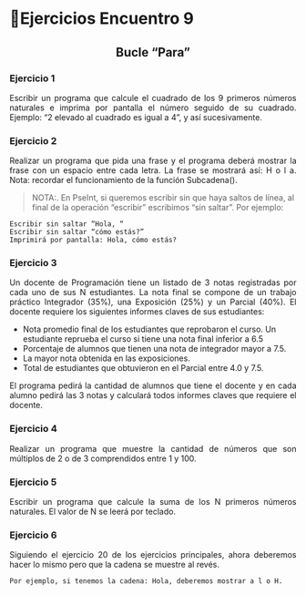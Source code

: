 # 🎏Ejercicios Encuentro 9

## <p align="center">  Bucle “Para”</p>

### Ejercicio 1
<p align="justify">Escribir un programa que calcule el cuadrado de los 9 primeros números naturales e
imprima por pantalla el número seguido de su cuadrado. Ejemplo: “2 elevado al cuadrado
es igual a 4”, y así sucesivamente.</p>
  
### Ejercicio 2
<p align="justify">Realizar un programa que pida una frase y el programa deberá mostrar la frase con un
espacio entre cada letra. La frase se mostrará así: H o l a. Nota: recordar el
funcionamiento de la función Subcadena().</p>

>NOTA:. En PseInt, si queremos escribir sin que haya saltos de línea, al final de la
operación “escribir” escribimos “sin saltar”. Por ejemplo:
```
Escribir sin saltar “Hola, “
Escribir sin saltar “cómo estás?”
Imprimirá por pantalla: Hola, cómo estás?
```

### Ejercicio 3
<p align="justify">Un docente de Programación tiene un listado de 3 notas registradas por cada uno de sus
N estudiantes. La nota final se compone de un trabajo práctico Integrador (35%), una
Exposición (25%) y un Parcial (40%). El docente requiere los siguientes informes claves
de sus estudiantes:</p>

- Nota promedio final de los estudiantes que reprobaron el curso. Un estudiante
reprueba el curso si tiene una nota final inferior a 6.5
- Porcentaje de alumnos que tienen una nota de integrador mayor a 7.5.
- La mayor nota obtenida en las exposiciones.
- Total de estudiantes que obtuvieron en el Parcial entre 4.0 y 7.5.

<p align="justify">El programa pedirá la cantidad de alumnos que tiene el docente y en cada alumno pedirá
las 3 notas y calculará todos informes claves que requiere el docente.</p>

### Ejercicio 4
<p align="justify">Realizar un programa que muestre la cantidad de números que son múltiplos de 2 o de 3
comprendidos entre 1 y 100.</p>

### Ejercicio 5
<p align="justify">Escribir un programa que calcule la suma de los N primeros números naturales. El valor
de N se leerá por teclado.</p>

### Ejercicio 6
<p align="justify">Siguiendo el ejercicio 20 de los ejercicios principales, ahora deberemos hacer lo mismo
pero que la cadena se muestre al revés. </p>

`Por ejemplo, si tenemos la cadena: Hola, deberemos mostrar a l o H.`
